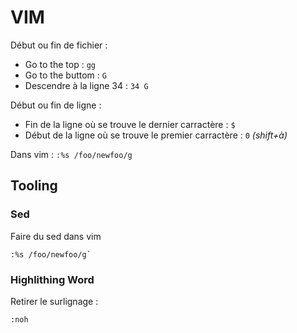 # VIM

Début ou fin de fichier :

* Go to the top : `gg`
* Go to the buttom : `G`
* Descendre à la ligne 34 : `34 G`

Début ou fin de ligne :

* Fin de la ligne où se trouve le dernier carractère : `$`
* Début de la ligne où se trouve le premier carractère : `0` *(shift+à)*

Dans vim : `:%s /foo/newfoo/g`

## Tooling

### Sed

Faire du sed dans vim

```shell
:%s /foo/newfoo/g`
```

### Highlithing Word

Retirer le surlignage :

```shell
:noh
```
